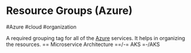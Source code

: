 # Resource Groups (Azure)
#Azure #cloud #organization

A required grouping tag for all of the [Azure](Azure/Azure.md) services. It helps in organizing the resources. == Microservice Architecture ==/-= AKS =-/AKS